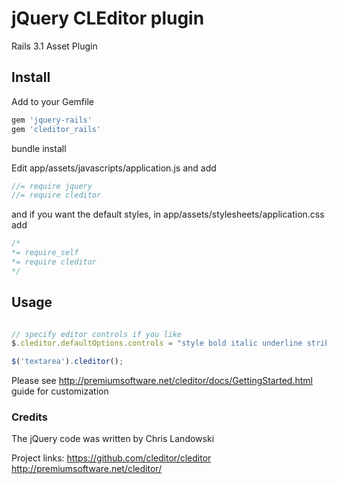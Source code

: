 # jQuery CLEditor plugin
Rails 3.1 Asset Plugin  

## Install

Add to your Gemfile

```ruby
gem 'jquery-rails'
gem 'cleditor_rails'
```

bundle install

Edit app/assets/javascripts/application.js and add

```javascript
//= require jquery
//= require cleditor
```


and if you want the default styles, in app/assets/stylesheets/application.css add

```css
/*
*= require_self
*= require cleditor
*/
```

## Usage

```javascript

// specify editor controls if you like
$.cleditor.defaultOptions.controls = "style bold italic underline strikethrough image link undo redo";

$('textarea').cleditor();
```

Please see <http://premiumsoftware.net/cleditor/docs/GettingStarted.html> guide for customization

### Credits

The jQuery code was written by Chris Landowski

Project links:
<https://github.com/cleditor/cleditor>
<http://premiumsoftware.net/cleditor/>
